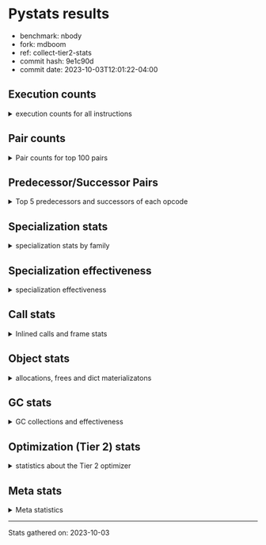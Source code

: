 
# Pystats results

- benchmark: nbody
- fork: mdboom
- ref: collect-tier2-stats
- commit hash: 9e1c90d
- commit date: 2023-10-03T12:01:22-04:00

## Execution counts

<details>
<summary> execution counts for all instructions </summary>

|Name | Count | Self | Cumulative | Miss ratio | 
|---|---:|---:|---:|---:|
| LOAD_FAST | 350,404,880 | 27.2% | 27.2% |  |
| SWAP | 170,400,000 | 13.2% | 40.4% |  |
| COPY | 160,800,000 | 12.5% | 52.8% |  |
| BINARY_OP_MULTIPLY_FLOAT | 157,206,400 | 12.2% | 65.0% |  |
| LOAD_CONST | 92,401,660 | 7.2% | 72.2% |  |
| STORE_SUBSCR_LIST_INT | 85,200,180 | 6.6% | 78.8% |  |
| BINARY_SUBSCR_LIST_INT | 80,400,000 | 6.2% | 85.0% |  |
| BINARY_OP_ADD_FLOAT | 73,203,440 | 5.7% | 90.7% |  |
| STORE_FAST | 44,404,940 | 3.4% | 94.1% |  |
| BINARY_OP_SUBTRACT_FLOAT | 37,202,460 | 2.9% | 97.0% |  |
| ENTER_EXECUTOR | 19,201,700 | 1.5% | 98.5% |  |
| BINARY_OP | 12,005,920 | 0.9% | 99.4% |  |
| LOAD_FAST_LOAD_FAST | 2,405,100 | 0.2% | 99.6% |  |
| UNPACK_SEQUENCE_TUPLE | 1,200,880 | 0.1% | 99.7% |  |
| UNPACK_SEQUENCE_LIST | 1,200,820 | 0.1% | 99.8% |  |
| FOR_ITER_LIST | 1,200,700 | 0.1% | 99.9% |  |
| GET_ITER | 1,200,480 | 0.1% | 100.0% |  |
| STORE_FAST_STORE_FAST | 1,260 | 0.0% | 100.0% |  |
| LOAD_GLOBAL_MODULE | 460 | 0.0% | 100.0% |  |
| JUMP_BACKWARD | 440 | 0.0% | 100.0% |  |
| RESUME_CHECK | 360 | 0.0% | 100.0% |  |
| CALL | 360 | 0.0% | 100.0% |  |
| PUSH_NULL | 300 | 0.0% | 100.0% |  |
| POP_TOP | 300 | 0.0% | 100.0% |  |
| RETURN_VALUE | 240 | 0.0% | 100.0% |  |
| CALL_PY_WITH_DEFAULTS | 240 | 0.0% | 100.0% |  |
| LOAD_GLOBAL | 220 | 0.0% | 100.0% |  |
| UNPACK_SEQUENCE_TWO_TUPLE | 180 | 0.0% | 100.0% |  |
| LOAD_DEREF | 180 | 0.0% | 100.0% |  |
| FOR_ITER_RANGE | 180 | 0.0% | 100.0% |  |
| LOAD_ATTR_MODULE | 160 | 0.0% | 100.0% |  |
| RETURN_CONST | 120 | 0.0% | 100.0% |  |
| LOAD_GLOBAL_BUILTIN | 120 | 0.0% | 100.0% |  |
| CALL_FUNCTION_EX | 120 | 0.0% | 100.0% |  |
| CALL_BUILTIN_CLASS | 120 | 0.0% | 100.0% |  |
| LOAD_ATTR | 80 | 0.0% | 100.0% |  |
| STORE_SUBSCR | 60 | 0.0% | 100.0% |  |
| NOP | 60 | 0.0% | 100.0% |  |
| LIST_EXTEND | 60 | 0.0% | 100.0% |  |
| COPY_FREE_VARS | 60 | 0.0% | 100.0% |  |
| CALL_INTRINSIC_1 | 60 | 0.0% | 100.0% |  |
| BUILD_LIST | 60 | 0.0% | 100.0% |  |
| BINARY_SUBSCR_DICT | 60 | 0.0% | 100.0% |  |
| UNPACK_SEQUENCE | 20 | 0.0% | 100.0% |  |
| BINARY_SUBSCR | 20 | 0.0% | 100.0% |  |


</details>

## Pair counts

<details>
<summary> Pair counts for top 100 pairs </summary>

|Pair | Count | Self | Cumulative | 
|---|---:|---:|---:|
| LOAD_FAST BINARY_OP_MULTIPLY_FLOAT | 140,402,580 | 10.9% | 10.9% |
| LOAD_FAST LOAD_FAST | 128,401,100 | 10.0% | 20.8% |
| SWAP SWAP | 85,200,000 | 6.6% | 27.4% |
| SWAP STORE_SUBSCR_LIST_INT | 85,200,000 | 6.6% | 34.0% |
| LOAD_FAST LOAD_CONST | 80,400,180 | 6.2% | 40.3% |
| LOAD_CONST COPY | 80,400,000 | 6.2% | 46.5% |
| COPY COPY | 80,400,000 | 6.2% | 52.7% |
| COPY BINARY_SUBSCR_LIST_INT | 80,400,000 | 6.2% | 59.0% |
| BINARY_SUBSCR_LIST_INT LOAD_FAST | 80,400,000 | 6.2% | 65.2% |
| BINARY_OP_MULTIPLY_FLOAT BINARY_OP_ADD_FLOAT | 73,202,840 | 5.7% | 70.9% |
| STORE_SUBSCR_LIST_INT LOAD_FAST | 67,200,000 | 5.2% | 76.1% |
| BINARY_OP_ADD_FLOAT SWAP | 49,200,000 | 3.8% | 79.9% |
| STORE_FAST LOAD_FAST | 37,200,340 | 2.9% | 82.8% |
| BINARY_OP_MULTIPLY_FLOAT BINARY_OP_SUBTRACT_FLOAT | 36,000,720 | 2.8% | 85.6% |
| BINARY_OP_SUBTRACT_FLOAT SWAP | 36,000,000 | 2.8% | 88.4% |
| BINARY_OP_MULTIPLY_FLOAT STORE_FAST | 36,000,000 | 2.8% | 91.2% |
| STORE_SUBSCR_LIST_INT ENTER_EXECUTOR | 18,000,000 | 1.4% | 92.6% |
| LOAD_CONST BINARY_OP | 12,001,420 | 0.9% | 93.5% |
| ENTER_EXECUTOR LOAD_FAST | 12,001,320 | 0.9% | 94.4% |
| BINARY_OP_ADD_FLOAT LOAD_CONST | 12,001,200 | 0.9% | 95.3% |
| BINARY_OP_MULTIPLY_FLOAT LOAD_FAST | 12,000,220 | 0.9% | 96.3% |
| BINARY_OP_ADD_FLOAT LOAD_FAST | 12,000,220 | 0.9% | 97.2% |
| BINARY_OP BINARY_OP_MULTIPLY_FLOAT | 12,000,000 | 0.9% | 98.1% |
| ENTER_EXECUTOR BINARY_OP_MULTIPLY_FLOAT | 4,800,000 | 0.4% | 98.5% |
| STORE_FAST STORE_FAST | 3,600,660 | 0.3% | 98.8% |
| STORE_FAST LOAD_FAST_LOAD_FAST | 2,401,140 | 0.2% | 99.0% |
| BINARY_OP_SUBTRACT_FLOAT STORE_FAST | 1,202,400 | 0.1% | 99.1% |
| LOAD_FAST_LOAD_FAST LOAD_FAST | 1,200,840 | 0.1% | 99.2% |
| LOAD_FAST_LOAD_FAST BINARY_OP_SUBTRACT_FLOAT | 1,200,480 | 0.1% | 99.3% |
| UNPACK_SEQUENCE_TUPLE STORE_FAST | 1,200,460 | 0.1% | 99.3% |
| STORE_FAST UNPACK_SEQUENCE_LIST | 1,200,460 | 0.1% | 99.4% |
| FOR_ITER_LIST UNPACK_SEQUENCE_TUPLE | 1,200,460 | 0.1% | 99.5% |
| LOAD_FAST GET_ITER | 1,200,420 | 0.1% | 99.6% |
| GET_ITER FOR_ITER_LIST | 1,200,360 | 0.1% | 99.7% |
| UNPACK_SEQUENCE_LIST STORE_FAST | 1,200,220 | 0.1% | 99.8% |
| ENTER_EXECUTOR ENTER_EXECUTOR | 1,200,000 | 0.1% | 99.9% |
| ENTER_EXECUTOR STORE_FAST | 1,199,940 | 0.1% | 100.0% |
| BINARY_OP BINARY_OP | 4,300 | 0.0% | 100.0% |
| LOAD_FAST_LOAD_FAST BINARY_OP_MULTIPLY_FLOAT | 3,600 | 0.0% | 100.0% |
| BINARY_OP_MULTIPLY_FLOAT LOAD_FAST_LOAD_FAST | 2,400 | 0.0% | 100.0% |
| STORE_FAST ENTER_EXECUTOR | 1,660 | 0.0% | 100.0% |
| BINARY_OP BINARY_OP_SUBTRACT_FLOAT | 1,220 | 0.0% | 100.0% |
| BINARY_OP_ADD_FLOAT LOAD_FAST_LOAD_FAST | 1,200 | 0.0% | 100.0% |
| UNPACK_SEQUENCE_LIST STORE_FAST_STORE_FAST | 600 | 0.0% | 100.0% |
| STORE_FAST_STORE_FAST STORE_FAST_STORE_FAST | 600 | 0.0% | 100.0% |
| BINARY_OP_ADD_FLOAT STORE_FAST | 600 | 0.0% | 100.0% |
| STORE_FAST_STORE_FAST STORE_FAST | 420 | 0.0% | 100.0% |
| STORE_FAST JUMP_BACKWARD | 380 | 0.0% | 100.0% |
| ENTER_EXECUTOR BINARY_OP_ADD_FLOAT | 380 | 0.0% | 100.0% |
| UNPACK_SEQUENCE_TUPLE UNPACK_SEQUENCE_LIST | 360 | 0.0% | 100.0% |
| JUMP_BACKWARD FOR_ITER_LIST | 340 | 0.0% | 100.0% |
| STORE_FAST_STORE_FAST LOAD_FAST_LOAD_FAST | 240 | 0.0% | 100.0% |
| CALL_PY_WITH_DEFAULTS RESUME_CHECK | 240 | 0.0% | 100.0% |
| BINARY_OP_MULTIPLY_FLOAT LOAD_CONST | 220 | 0.0% | 100.0% |
| BINARY_OP_ADD_FLOAT BINARY_OP_MULTIPLY_FLOAT | 220 | 0.0% | 100.0% |
| BINARY_OP BINARY_OP_ADD_FLOAT | 220 | 0.0% | 100.0% |
| UNPACK_SEQUENCE_TWO_TUPLE UNPACK_SEQUENCE_TUPLE | 180 | 0.0% | 100.0% |
| STORE_FAST UNPACK_SEQUENCE_TUPLE | 180 | 0.0% | 100.0% |
| RESUME_CHECK LOAD_FAST | 180 | 0.0% | 100.0% |
| PUSH_NULL CALL | 180 | 0.0% | 100.0% |
| LOAD_FAST_LOAD_FAST BINARY_OP | 180 | 0.0% | 100.0% |
| FOR_ITER_LIST UNPACK_SEQUENCE_TWO_TUPLE | 180 | 0.0% | 100.0% |
| BINARY_OP LOAD_FAST | 180 | 0.0% | 100.0% |
| LOAD_GLOBAL LOAD_GLOBAL_MODULE | 160 | 0.0% | 100.0% |
| LOAD_ATTR_MODULE PUSH_NULL | 160 | 0.0% | 100.0% |
| STORE_SUBSCR_LIST_INT LOAD_FAST_LOAD_FAST | 120 | 0.0% | 100.0% |
| RETURN_VALUE POP_TOP | 120 | 0.0% | 100.0% |
| RETURN_CONST POP_TOP | 120 | 0.0% | 100.0% |
| PUSH_NULL LOAD_FAST | 120 | 0.0% | 100.0% |
| LOAD_GLOBAL_BUILTIN LOAD_FAST | 120 | 0.0% | 100.0% |
| LOAD_FAST RETURN_VALUE | 120 | 0.0% | 100.0% |
| LOAD_DEREF PUSH_NULL | 120 | 0.0% | 100.0% |
| LOAD_CONST STORE_SUBSCR_LIST_INT | 120 | 0.0% | 100.0% |
| GET_ITER FOR_ITER_RANGE | 120 | 0.0% | 100.0% |
| FOR_ITER_RANGE STORE_FAST | 120 | 0.0% | 100.0% |
| LOAD_GLOBAL_MODULE LOAD_ATTR_MODULE | 100 | 0.0% | 100.0% |
| STORE_FAST LOAD_GLOBAL_MODULE | 80 | 0.0% | 100.0% |
| POP_TOP LOAD_GLOBAL_MODULE | 80 | 0.0% | 100.0% |
| LOAD_GLOBAL_MODULE CALL_PY_WITH_DEFAULTS | 80 | 0.0% | 100.0% |
| LOAD_FAST CALL_BUILTIN_CLASS | 80 | 0.0% | 100.0% |
| CALL CALL_PY_WITH_DEFAULTS | 80 | 0.0% | 100.0% |
| UNPACK_SEQUENCE_TUPLE STORE_FAST_STORE_FAST | 60 | 0.0% | 100.0% |
| STORE_SUBSCR_LIST_INT RETURN_CONST | 60 | 0.0% | 100.0% |
| STORE_SUBSCR STORE_SUBSCR_LIST_INT | 60 | 0.0% | 100.0% |
| RETURN_VALUE RETURN_VALUE | 60 | 0.0% | 100.0% |
| RESUME_CHECK LOAD_DEREF | 60 | 0.0% | 100.0% |
| POP_TOP NOP | 60 | 0.0% | 100.0% |
| POP_TOP LOAD_GLOBAL | 60 | 0.0% | 100.0% |
| POP_TOP JUMP_BACKWARD | 60 | 0.0% | 100.0% |
| NOP LOAD_DEREF | 60 | 0.0% | 100.0% |
| LOAD_GLOBAL_MODULE LOAD_FAST | 60 | 0.0% | 100.0% |
| LOAD_GLOBAL_MODULE LOAD_CONST | 60 | 0.0% | 100.0% |
| LOAD_GLOBAL_MODULE LOAD_ATTR | 60 | 0.0% | 100.0% |
| LOAD_FAST CALL_FUNCTION_EX | 60 | 0.0% | 100.0% |
| LOAD_FAST CALL | 60 | 0.0% | 100.0% |
| LOAD_FAST BUILD_LIST | 60 | 0.0% | 100.0% |
| LOAD_DEREF LIST_EXTEND | 60 | 0.0% | 100.0% |
| LOAD_CONST STORE_SUBSCR | 60 | 0.0% | 100.0% |
| LOAD_CONST LOAD_FAST | 60 | 0.0% | 100.0% |
| LOAD_ATTR LOAD_ATTR_MODULE | 60 | 0.0% | 100.0% |


</details>

## Predecessor/Successor Pairs

<details>
<summary> Top 5 predecessors and successors of each opcode </summary>

### BINARY_SUBSCR

<details>
<summary> Successors and predecessors for BINARY_SUBSCR </summary>

|Predecessors | Count | Percentage | 
|---|---:|---:|
| LOAD_FAST | 20 | 100.0% |

|Successors | Count | Percentage | 
|---|---:|---:|
| BINARY_SUBSCR_DICT | 20 | 100.0% |


</details>

### GET_ITER

<details>
<summary> Successors and predecessors for GET_ITER </summary>

|Predecessors | Count | Percentage | 
|---|---:|---:|
| LOAD_FAST | 1,200,420 | 100.0% |
| CALL_BUILTIN_CLASS | 60 | 0.0% |

|Successors | Count | Percentage | 
|---|---:|---:|
| FOR_ITER_LIST | 1,200,360 | 100.0% |
| FOR_ITER_RANGE | 120 | 0.0% |


</details>

### NOP

<details>
<summary> Successors and predecessors for NOP </summary>

|Predecessors | Count | Percentage | 
|---|---:|---:|
| POP_TOP | 60 | 100.0% |

|Successors | Count | Percentage | 
|---|---:|---:|
| LOAD_DEREF | 60 | 100.0% |


</details>

### POP_TOP

<details>
<summary> Successors and predecessors for POP_TOP </summary>

|Predecessors | Count | Percentage | 
|---|---:|---:|
| RETURN_VALUE | 120 | 40.0% |
| RETURN_CONST | 120 | 40.0% |
| CALL | 60 | 20.0% |

|Successors | Count | Percentage | 
|---|---:|---:|
| LOAD_GLOBAL_MODULE | 80 | 26.7% |
| NOP | 60 | 20.0% |
| LOAD_GLOBAL | 60 | 20.0% |
| JUMP_BACKWARD | 60 | 20.0% |
| LOAD_GLOBAL_BUILTIN | 40 | 13.3% |


</details>

### PUSH_NULL

<details>
<summary> Successors and predecessors for PUSH_NULL </summary>

|Predecessors | Count | Percentage | 
|---|---:|---:|
| LOAD_ATTR_MODULE | 160 | 53.3% |
| LOAD_DEREF | 120 | 40.0% |
| LOAD_ATTR | 20 | 6.7% |

|Successors | Count | Percentage | 
|---|---:|---:|
| CALL | 180 | 60.0% |
| LOAD_FAST | 120 | 40.0% |


</details>

### RETURN_VALUE

<details>
<summary> Successors and predecessors for RETURN_VALUE </summary>

|Predecessors | Count | Percentage | 
|---|---:|---:|
| LOAD_FAST | 120 | 50.0% |
| RETURN_VALUE | 60 | 25.0% |
| BINARY_OP_SUBTRACT_FLOAT | 60 | 25.0% |

|Successors | Count | Percentage | 
|---|---:|---:|
| POP_TOP | 120 | 50.0% |
| RETURN_VALUE | 60 | 25.0% |
| LOAD_GLOBAL | 40 | 16.7% |
| LOAD_GLOBAL_MODULE | 20 | 8.3% |


</details>

### STORE_SUBSCR

<details>
<summary> Successors and predecessors for STORE_SUBSCR </summary>

|Predecessors | Count | Percentage | 
|---|---:|---:|
| LOAD_CONST | 60 | 100.0% |

|Successors | Count | Percentage | 
|---|---:|---:|
| STORE_SUBSCR_LIST_INT | 60 | 100.0% |


</details>

### BINARY_OP

<details>
<summary> Successors and predecessors for BINARY_OP </summary>

|Predecessors | Count | Percentage | 
|---|---:|---:|
| LOAD_CONST | 12,001,420 | 100.0% |
| BINARY_OP | 4,300 | 0.0% |
| LOAD_FAST_LOAD_FAST | 180 | 0.0% |
| LOAD_FAST | 20 | 0.0% |

|Successors | Count | Percentage | 
|---|---:|---:|
| BINARY_OP_MULTIPLY_FLOAT | 12,000,000 | 100.0% |
| BINARY_OP | 4,300 | 0.0% |
| BINARY_OP_SUBTRACT_FLOAT | 1,220 | 0.0% |
| BINARY_OP_ADD_FLOAT | 220 | 0.0% |
| LOAD_FAST | 180 | 0.0% |


</details>

### BUILD_LIST

<details>
<summary> Successors and predecessors for BUILD_LIST </summary>

|Predecessors | Count | Percentage | 
|---|---:|---:|
| LOAD_FAST | 60 | 100.0% |

|Successors | Count | Percentage | 
|---|---:|---:|
| LOAD_DEREF | 60 | 100.0% |


</details>

### CALL

<details>
<summary> Successors and predecessors for CALL </summary>

|Predecessors | Count | Percentage | 
|---|---:|---:|
| PUSH_NULL | 180 | 50.0% |
| LOAD_FAST | 60 | 16.7% |
| CALL | 60 | 16.7% |
| LOAD_GLOBAL_MODULE | 40 | 11.1% |
| BINARY_SUBSCR_DICT | 20 | 5.6% |

|Successors | Count | Percentage | 
|---|---:|---:|
| CALL_PY_WITH_DEFAULTS | 80 | 22.2% |
| STORE_FAST | 60 | 16.7% |
| POP_TOP | 60 | 16.7% |
| LOAD_FAST | 60 | 16.7% |
| CALL | 60 | 16.7% |


</details>

### CALL_FUNCTION_EX

<details>
<summary> Successors and predecessors for CALL_FUNCTION_EX </summary>

|Predecessors | Count | Percentage | 
|---|---:|---:|
| LOAD_FAST | 60 | 50.0% |
| CALL_INTRINSIC_1 | 60 | 50.0% |

|Successors | Count | Percentage | 
|---|---:|---:|
| RESUME_CHECK | 60 | 50.0% |
| COPY_FREE_VARS | 60 | 50.0% |


</details>

### CALL_INTRINSIC_1

<details>
<summary> Successors and predecessors for CALL_INTRINSIC_1 </summary>

|Predecessors | Count | Percentage | 
|---|---:|---:|
| LIST_EXTEND | 60 | 100.0% |

|Successors | Count | Percentage | 
|---|---:|---:|
| CALL_FUNCTION_EX | 60 | 100.0% |


</details>

### COPY

<details>
<summary> Successors and predecessors for COPY </summary>

|Predecessors | Count | Percentage | 
|---|---:|---:|
| LOAD_CONST | 80,400,000 | 50.0% |
| COPY | 80,400,000 | 50.0% |

|Successors | Count | Percentage | 
|---|---:|---:|
| COPY | 80,400,000 | 50.0% |
| BINARY_SUBSCR_LIST_INT | 80,400,000 | 50.0% |


</details>

### COPY_FREE_VARS

<details>
<summary> Successors and predecessors for COPY_FREE_VARS </summary>

|Predecessors | Count | Percentage | 
|---|---:|---:|
| CALL_FUNCTION_EX | 60 | 100.0% |

|Successors | Count | Percentage | 
|---|---:|---:|
| RESUME_CHECK | 60 | 100.0% |


</details>

### ENTER_EXECUTOR

<details>
<summary> Successors and predecessors for ENTER_EXECUTOR </summary>

|Predecessors | Count | Percentage | 
|---|---:|---:|
| STORE_SUBSCR_LIST_INT | 18,000,000 | 93.7% |
| ENTER_EXECUTOR | 1,200,000 | 6.2% |
| STORE_FAST | 1,660 | 0.0% |
| JUMP_BACKWARD | 40 | 0.0% |

|Successors | Count | Percentage | 
|---|---:|---:|
| LOAD_FAST | 12,001,320 | 62.5% |
| BINARY_OP_MULTIPLY_FLOAT | 4,800,000 | 25.0% |
| ENTER_EXECUTOR | 1,200,000 | 6.2% |
| STORE_FAST | 1,199,940 | 6.2% |
| BINARY_OP_ADD_FLOAT | 380 | 0.0% |


</details>

### JUMP_BACKWARD

<details>
<summary> Successors and predecessors for JUMP_BACKWARD </summary>

|Predecessors | Count | Percentage | 
|---|---:|---:|
| STORE_FAST | 380 | 86.4% |
| POP_TOP | 60 | 13.6% |

|Successors | Count | Percentage | 
|---|---:|---:|
| FOR_ITER_LIST | 340 | 77.3% |
| FOR_ITER_RANGE | 60 | 13.6% |
| ENTER_EXECUTOR | 40 | 9.1% |


</details>

### LIST_EXTEND

<details>
<summary> Successors and predecessors for LIST_EXTEND </summary>

|Predecessors | Count | Percentage | 
|---|---:|---:|
| LOAD_DEREF | 60 | 100.0% |

|Successors | Count | Percentage | 
|---|---:|---:|
| CALL_INTRINSIC_1 | 60 | 100.0% |


</details>

### LOAD_ATTR

<details>
<summary> Successors and predecessors for LOAD_ATTR </summary>

|Predecessors | Count | Percentage | 
|---|---:|---:|
| LOAD_GLOBAL_MODULE | 60 | 75.0% |
| LOAD_GLOBAL | 20 | 25.0% |

|Successors | Count | Percentage | 
|---|---:|---:|
| LOAD_ATTR_MODULE | 60 | 75.0% |
| PUSH_NULL | 20 | 25.0% |


</details>

### LOAD_CONST

<details>
<summary> Successors and predecessors for LOAD_CONST </summary>

|Predecessors | Count | Percentage | 
|---|---:|---:|
| LOAD_FAST | 80,400,180 | 87.0% |
| BINARY_OP_ADD_FLOAT | 12,001,200 | 13.0% |
| BINARY_OP_MULTIPLY_FLOAT | 220 | 0.0% |
| LOAD_GLOBAL_MODULE | 60 | 0.0% |

|Successors | Count | Percentage | 
|---|---:|---:|
| COPY | 80,400,000 | 87.0% |
| BINARY_OP | 12,001,420 | 13.0% |
| STORE_SUBSCR_LIST_INT | 120 | 0.0% |
| STORE_SUBSCR | 60 | 0.0% |
| LOAD_FAST | 60 | 0.0% |


</details>

### LOAD_DEREF

<details>
<summary> Successors and predecessors for LOAD_DEREF </summary>

|Predecessors | Count | Percentage | 
|---|---:|---:|
| RESUME_CHECK | 60 | 33.3% |
| NOP | 60 | 33.3% |
| BUILD_LIST | 60 | 33.3% |

|Successors | Count | Percentage | 
|---|---:|---:|
| PUSH_NULL | 120 | 66.7% |
| LIST_EXTEND | 60 | 33.3% |


</details>

### LOAD_FAST

<details>
<summary> Successors and predecessors for LOAD_FAST </summary>

|Predecessors | Count | Percentage | 
|---|---:|---:|
| LOAD_FAST | 128,401,100 | 36.6% |
| BINARY_SUBSCR_LIST_INT | 80,400,000 | 22.9% |
| STORE_SUBSCR_LIST_INT | 67,200,000 | 19.2% |
| STORE_FAST | 37,200,340 | 10.6% |
| ENTER_EXECUTOR | 12,001,320 | 3.4% |

|Successors | Count | Percentage | 
|---|---:|---:|
| BINARY_OP_MULTIPLY_FLOAT | 140,402,580 | 40.1% |
| LOAD_FAST | 128,401,100 | 36.6% |
| LOAD_CONST | 80,400,180 | 22.9% |
| GET_ITER | 1,200,420 | 0.3% |
| RETURN_VALUE | 120 | 0.0% |


</details>

### LOAD_FAST_LOAD_FAST

<details>
<summary> Successors and predecessors for LOAD_FAST_LOAD_FAST </summary>

|Predecessors | Count | Percentage | 
|---|---:|---:|
| STORE_FAST | 2,401,140 | 99.8% |
| BINARY_OP_MULTIPLY_FLOAT | 2,400 | 0.1% |
| BINARY_OP_ADD_FLOAT | 1,200 | 0.0% |
| STORE_FAST_STORE_FAST | 240 | 0.0% |
| STORE_SUBSCR_LIST_INT | 120 | 0.0% |

|Successors | Count | Percentage | 
|---|---:|---:|
| LOAD_FAST | 1,200,840 | 49.9% |
| BINARY_OP_SUBTRACT_FLOAT | 1,200,480 | 49.9% |
| BINARY_OP_MULTIPLY_FLOAT | 3,600 | 0.1% |
| BINARY_OP | 180 | 0.0% |


</details>

### LOAD_GLOBAL

<details>
<summary> Successors and predecessors for LOAD_GLOBAL </summary>

|Predecessors | Count | Percentage | 
|---|---:|---:|
| POP_TOP | 60 | 27.3% |
| STORE_FAST | 40 | 18.2% |
| RETURN_VALUE | 40 | 18.2% |
| RESUME_CHECK | 40 | 18.2% |
| LOAD_GLOBAL_MODULE | 20 | 9.1% |

|Successors | Count | Percentage | 
|---|---:|---:|
| LOAD_GLOBAL_MODULE | 160 | 72.7% |
| LOAD_GLOBAL_BUILTIN | 40 | 18.2% |
| LOAD_ATTR | 20 | 9.1% |


</details>

### RETURN_CONST

<details>
<summary> Successors and predecessors for RETURN_CONST </summary>

|Predecessors | Count | Percentage | 
|---|---:|---:|
| STORE_SUBSCR_LIST_INT | 60 | 50.0% |
| ENTER_EXECUTOR | 60 | 50.0% |

|Successors | Count | Percentage | 
|---|---:|---:|
| POP_TOP | 120 | 100.0% |


</details>

### STORE_FAST

<details>
<summary> Successors and predecessors for STORE_FAST </summary>

|Predecessors | Count | Percentage | 
|---|---:|---:|
| BINARY_OP_MULTIPLY_FLOAT | 36,000,000 | 81.1% |
| STORE_FAST | 3,600,660 | 8.1% |
| BINARY_OP_SUBTRACT_FLOAT | 1,202,400 | 2.7% |
| UNPACK_SEQUENCE_TUPLE | 1,200,460 | 2.7% |
| UNPACK_SEQUENCE_LIST | 1,200,220 | 2.7% |

|Successors | Count | Percentage | 
|---|---:|---:|
| LOAD_FAST | 37,200,340 | 83.8% |
| STORE_FAST | 3,600,660 | 8.1% |
| LOAD_FAST_LOAD_FAST | 2,401,140 | 5.4% |
| UNPACK_SEQUENCE_LIST | 1,200,460 | 2.7% |
| ENTER_EXECUTOR | 1,660 | 0.0% |


</details>

### STORE_FAST_STORE_FAST

<details>
<summary> Successors and predecessors for STORE_FAST_STORE_FAST </summary>

|Predecessors | Count | Percentage | 
|---|---:|---:|
| UNPACK_SEQUENCE_LIST | 600 | 47.6% |
| STORE_FAST_STORE_FAST | 600 | 47.6% |
| UNPACK_SEQUENCE_TUPLE | 60 | 4.8% |

|Successors | Count | Percentage | 
|---|---:|---:|
| STORE_FAST_STORE_FAST | 600 | 47.6% |
| STORE_FAST | 420 | 33.3% |
| LOAD_FAST_LOAD_FAST | 240 | 19.0% |


</details>

### SWAP

<details>
<summary> Successors and predecessors for SWAP </summary>

|Predecessors | Count | Percentage | 
|---|---:|---:|
| SWAP | 85,200,000 | 50.0% |
| BINARY_OP_ADD_FLOAT | 49,200,000 | 28.9% |
| BINARY_OP_SUBTRACT_FLOAT | 36,000,000 | 21.1% |

|Successors | Count | Percentage | 
|---|---:|---:|
| SWAP | 85,200,000 | 50.0% |
| STORE_SUBSCR_LIST_INT | 85,200,000 | 50.0% |


</details>

### UNPACK_SEQUENCE

<details>
<summary> Successors and predecessors for UNPACK_SEQUENCE </summary>

|Predecessors | Count | Percentage | 
|---|---:|---:|
| LOAD_FAST | 20 | 100.0% |

|Successors | Count | Percentage | 
|---|---:|---:|
| UNPACK_SEQUENCE_TUPLE | 20 | 100.0% |


</details>

### BINARY_OP_ADD_FLOAT

<details>
<summary> Successors and predecessors for BINARY_OP_ADD_FLOAT </summary>

|Predecessors | Count | Percentage | 
|---|---:|---:|
| BINARY_OP_MULTIPLY_FLOAT | 73,202,840 | 100.0% |
| ENTER_EXECUTOR | 380 | 0.0% |
| BINARY_OP | 220 | 0.0% |

|Successors | Count | Percentage | 
|---|---:|---:|
| SWAP | 49,200,000 | 67.2% |
| LOAD_CONST | 12,001,200 | 16.4% |
| LOAD_FAST | 12,000,220 | 16.4% |
| LOAD_FAST_LOAD_FAST | 1,200 | 0.0% |
| STORE_FAST | 600 | 0.0% |


</details>

### BINARY_OP_MULTIPLY_FLOAT

<details>
<summary> Successors and predecessors for BINARY_OP_MULTIPLY_FLOAT </summary>

|Predecessors | Count | Percentage | 
|---|---:|---:|
| LOAD_FAST | 140,402,580 | 89.3% |
| BINARY_OP | 12,000,000 | 7.6% |
| ENTER_EXECUTOR | 4,800,000 | 3.1% |
| LOAD_FAST_LOAD_FAST | 3,600 | 0.0% |
| BINARY_OP_ADD_FLOAT | 220 | 0.0% |

|Successors | Count | Percentage | 
|---|---:|---:|
| BINARY_OP_ADD_FLOAT | 73,202,840 | 46.6% |
| BINARY_OP_SUBTRACT_FLOAT | 36,000,720 | 22.9% |
| STORE_FAST | 36,000,000 | 22.9% |
| LOAD_FAST | 12,000,220 | 7.6% |
| LOAD_FAST_LOAD_FAST | 2,400 | 0.0% |


</details>

### BINARY_OP_SUBTRACT_FLOAT

<details>
<summary> Successors and predecessors for BINARY_OP_SUBTRACT_FLOAT </summary>

|Predecessors | Count | Percentage | 
|---|---:|---:|
| BINARY_OP_MULTIPLY_FLOAT | 36,000,720 | 96.8% |
| LOAD_FAST_LOAD_FAST | 1,200,480 | 3.2% |
| BINARY_OP | 1,220 | 0.0% |
| LOAD_FAST | 40 | 0.0% |

|Successors | Count | Percentage | 
|---|---:|---:|
| SWAP | 36,000,000 | 96.8% |
| STORE_FAST | 1,202,400 | 3.2% |
| RETURN_VALUE | 60 | 0.0% |


</details>

### BINARY_SUBSCR_DICT

<details>
<summary> Successors and predecessors for BINARY_SUBSCR_DICT </summary>

|Predecessors | Count | Percentage | 
|---|---:|---:|
| LOAD_FAST | 40 | 66.7% |
| BINARY_SUBSCR | 20 | 33.3% |

|Successors | Count | Percentage | 
|---|---:|---:|
| CALL_PY_WITH_DEFAULTS | 40 | 66.7% |
| CALL | 20 | 33.3% |


</details>

### BINARY_SUBSCR_LIST_INT

<details>
<summary> Successors and predecessors for BINARY_SUBSCR_LIST_INT </summary>

|Predecessors | Count | Percentage | 
|---|---:|---:|
| COPY | 80,400,000 | 100.0% |

|Successors | Count | Percentage | 
|---|---:|---:|
| LOAD_FAST | 80,400,000 | 100.0% |


</details>

### CALL_BUILTIN_CLASS

<details>
<summary> Successors and predecessors for CALL_BUILTIN_CLASS </summary>

|Predecessors | Count | Percentage | 
|---|---:|---:|
| LOAD_FAST | 80 | 66.7% |
| CALL | 40 | 33.3% |

|Successors | Count | Percentage | 
|---|---:|---:|
| STORE_FAST | 60 | 50.0% |
| GET_ITER | 60 | 50.0% |


</details>

### CALL_PY_WITH_DEFAULTS

<details>
<summary> Successors and predecessors for CALL_PY_WITH_DEFAULTS </summary>

|Predecessors | Count | Percentage | 
|---|---:|---:|
| LOAD_GLOBAL_MODULE | 80 | 33.3% |
| CALL | 80 | 33.3% |
| LOAD_FAST | 40 | 16.7% |
| BINARY_SUBSCR_DICT | 40 | 16.7% |

|Successors | Count | Percentage | 
|---|---:|---:|
| RESUME_CHECK | 240 | 100.0% |


</details>

### FOR_ITER_LIST

<details>
<summary> Successors and predecessors for FOR_ITER_LIST </summary>

|Predecessors | Count | Percentage | 
|---|---:|---:|
| GET_ITER | 1,200,360 | 100.0% |
| JUMP_BACKWARD | 340 | 0.0% |

|Successors | Count | Percentage | 
|---|---:|---:|
| UNPACK_SEQUENCE_TUPLE | 1,200,460 | 100.0% |
| UNPACK_SEQUENCE_TWO_TUPLE | 180 | 0.0% |
| LOAD_FAST | 60 | 0.0% |


</details>

### FOR_ITER_RANGE

<details>
<summary> Successors and predecessors for FOR_ITER_RANGE </summary>

|Predecessors | Count | Percentage | 
|---|---:|---:|
| GET_ITER | 120 | 66.7% |
| JUMP_BACKWARD | 60 | 33.3% |

|Successors | Count | Percentage | 
|---|---:|---:|
| STORE_FAST | 120 | 66.7% |
| LOAD_GLOBAL_MODULE | 40 | 22.2% |
| LOAD_GLOBAL | 20 | 11.1% |


</details>

### LOAD_ATTR_MODULE

<details>
<summary> Successors and predecessors for LOAD_ATTR_MODULE </summary>

|Predecessors | Count | Percentage | 
|---|---:|---:|
| LOAD_GLOBAL_MODULE | 100 | 62.5% |
| LOAD_ATTR | 60 | 37.5% |

|Successors | Count | Percentage | 
|---|---:|---:|
| PUSH_NULL | 160 | 100.0% |


</details>

### LOAD_GLOBAL_BUILTIN

<details>
<summary> Successors and predecessors for LOAD_GLOBAL_BUILTIN </summary>

|Predecessors | Count | Percentage | 
|---|---:|---:|
| RESUME_CHECK | 40 | 33.3% |
| POP_TOP | 40 | 33.3% |
| LOAD_GLOBAL | 40 | 33.3% |

|Successors | Count | Percentage | 
|---|---:|---:|
| LOAD_FAST | 120 | 100.0% |


</details>

### LOAD_GLOBAL_MODULE

<details>
<summary> Successors and predecessors for LOAD_GLOBAL_MODULE </summary>

|Predecessors | Count | Percentage | 
|---|---:|---:|
| LOAD_GLOBAL | 160 | 34.8% |
| STORE_FAST | 80 | 17.4% |
| POP_TOP | 80 | 17.4% |
| RESUME_CHECK | 40 | 8.7% |
| LOAD_GLOBAL_MODULE | 40 | 8.7% |

|Successors | Count | Percentage | 
|---|---:|---:|
| LOAD_ATTR_MODULE | 100 | 21.7% |
| CALL_PY_WITH_DEFAULTS | 80 | 17.4% |
| LOAD_FAST | 60 | 13.0% |
| LOAD_CONST | 60 | 13.0% |
| LOAD_ATTR | 60 | 13.0% |


</details>

### RESUME_CHECK

<details>
<summary> Successors and predecessors for RESUME_CHECK </summary>

|Predecessors | Count | Percentage | 
|---|---:|---:|
| CALL_PY_WITH_DEFAULTS | 240 | 66.7% |
| COPY_FREE_VARS | 60 | 16.7% |
| CALL_FUNCTION_EX | 60 | 16.7% |

|Successors | Count | Percentage | 
|---|---:|---:|
| LOAD_FAST | 180 | 50.0% |
| LOAD_DEREF | 60 | 16.7% |
| LOAD_GLOBAL_MODULE | 40 | 11.1% |
| LOAD_GLOBAL_BUILTIN | 40 | 11.1% |
| LOAD_GLOBAL | 40 | 11.1% |


</details>

### STORE_SUBSCR_LIST_INT

<details>
<summary> Successors and predecessors for STORE_SUBSCR_LIST_INT </summary>

|Predecessors | Count | Percentage | 
|---|---:|---:|
| SWAP | 85,200,000 | 100.0% |
| LOAD_CONST | 120 | 0.0% |
| STORE_SUBSCR | 60 | 0.0% |

|Successors | Count | Percentage | 
|---|---:|---:|
| LOAD_FAST | 67,200,000 | 78.9% |
| ENTER_EXECUTOR | 18,000,000 | 21.1% |
| LOAD_FAST_LOAD_FAST | 120 | 0.0% |
| RETURN_CONST | 60 | 0.0% |


</details>

### UNPACK_SEQUENCE_LIST

<details>
<summary> Successors and predecessors for UNPACK_SEQUENCE_LIST </summary>

|Predecessors | Count | Percentage | 
|---|---:|---:|
| STORE_FAST | 1,200,460 | 100.0% |
| UNPACK_SEQUENCE_TUPLE | 360 | 0.0% |

|Successors | Count | Percentage | 
|---|---:|---:|
| STORE_FAST | 1,200,220 | 100.0% |
| STORE_FAST_STORE_FAST | 600 | 0.0% |


</details>

### UNPACK_SEQUENCE_TUPLE

<details>
<summary> Successors and predecessors for UNPACK_SEQUENCE_TUPLE </summary>

|Predecessors | Count | Percentage | 
|---|---:|---:|
| FOR_ITER_LIST | 1,200,460 | 100.0% |
| UNPACK_SEQUENCE_TWO_TUPLE | 180 | 0.0% |
| STORE_FAST | 180 | 0.0% |
| LOAD_FAST | 40 | 0.0% |
| UNPACK_SEQUENCE | 20 | 0.0% |

|Successors | Count | Percentage | 
|---|---:|---:|
| STORE_FAST | 1,200,460 | 100.0% |
| UNPACK_SEQUENCE_LIST | 360 | 0.0% |
| STORE_FAST_STORE_FAST | 60 | 0.0% |


</details>

### UNPACK_SEQUENCE_TWO_TUPLE

<details>
<summary> Successors and predecessors for UNPACK_SEQUENCE_TWO_TUPLE </summary>

|Predecessors | Count | Percentage | 
|---|---:|---:|
| FOR_ITER_LIST | 180 | 100.0% |

|Successors | Count | Percentage | 
|---|---:|---:|
| UNPACK_SEQUENCE_TUPLE | 180 | 100.0% |


</details>


</details>

## Specialization stats

<details>
<summary> specialization stats by family </summary>

### BINARY_SUBSCR

<details>
<summary> specialization stats for BINARY_SUBSCR family </summary>

|Kind | Count | Ratio | 
|---|---|---|
|          hit |     80400060 | 100.0% |

#### Specialization attempts

| | Count | Ratio | 
|---|---:|---:|
| Success | 20 | 100.0% |
| Failure | 0 | 0.0% |

|Failure kind | Count | Ratio | 
|---|---:|---:|


</details>

### STORE_SUBSCR

<details>
<summary> specialization stats for STORE_SUBSCR family </summary>

|Kind | Count | Ratio | 
|---|---|---|
|          hit |     85200180 | 100.0% |

#### Specialization attempts

| | Count | Ratio | 
|---|---:|---:|
| Success | 60 | 100.0% |
| Failure | 0 | 0.0% |

|Failure kind | Count | Ratio | 
|---|---:|---:|


</details>

### BINARY_OP

<details>
<summary> specialization stats for BINARY_OP family </summary>

|Kind | Count | Ratio | 
|---|---|---|
| specialization.deferred |     12002800 | 4.3% |
|          hit |    267612300 | 95.7% |

#### Specialization attempts

| | Count | Ratio | 
|---|---:|---:|
| Success | 20 | 0.6% |
| Failure | 3,100 | 99.4% |

|Failure kind | Count | Ratio | 
|---|---:|---:|
| power | 2,980 | 96.1% |
| true divide float | 120 | 3.9% |


</details>

### CALL

<details>
<summary> specialization stats for CALL family </summary>

|Kind | Count | Ratio | 
|---|---|---|
| specialization.deferred |          180 | 25.0% |
|          hit |          360 | 50.0% |

#### Specialization attempts

| | Count | Ratio | 
|---|---:|---:|
| Success | 120 | 66.7% |
| Failure | 60 | 33.3% |

|Failure kind | Count | Ratio | 
|---|---:|---:|
| cfunc noargs | 60 | 100.0% |


</details>

### FOR_ITER

<details>
<summary> specialization stats for FOR_ITER family </summary>

|Kind | Count | Ratio | 
|---|---|---|
|          hit |      1200880 | 100.0% |


</details>

### JUMP_BACKWARD

<details>
<summary> specialization stats for JUMP_BACKWARD family </summary>

|Kind | Count | Ratio | 
|---|---|---|


</details>

### LOAD_ATTR

<details>
<summary> specialization stats for LOAD_ATTR family </summary>

|Kind | Count | Ratio | 
|---|---|---|
| specialization.deferred |           20 | 8.3% |
|          hit |          160 | 66.7% |

#### Specialization attempts

| | Count | Ratio | 
|---|---:|---:|
| Success | 60 | 100.0% |
| Failure | 0 | 0.0% |

|Failure kind | Count | Ratio | 
|---|---:|---:|


</details>

### LOAD_GLOBAL

<details>
<summary> specialization stats for LOAD_GLOBAL family </summary>

|Kind | Count | Ratio | 
|---|---|---|
| specialization.deferred |           20 | 2.5% |
|          hit |          580 | 72.5% |

#### Specialization attempts

| | Count | Ratio | 
|---|---:|---:|
| Success | 200 | 100.0% |
| Failure | 0 | 0.0% |

|Failure kind | Count | Ratio | 
|---|---:|---:|


</details>

### UNPACK_SEQUENCE

<details>
<summary> specialization stats for UNPACK_SEQUENCE family </summary>

|Kind | Count | Ratio | 
|---|---|---|
|          hit |      2401880 | 100.0% |

#### Specialization attempts

| | Count | Ratio | 
|---|---:|---:|
| Success | 20 | 100.0% |
| Failure | 0 | 0.0% |

|Failure kind | Count | Ratio | 
|---|---:|---:|


</details>


</details>

## Specialization effectiveness

<details>
<summary> specialization effectiveness </summary>

|Instructions | Count | Ratio | 
|---|---:|---:|
| Basic | 841,221,580 | 65.2% |
| Not specialized | 12,007,120 | 0.9% |
| Specialized | 436,816,760 | 33.9% |

### Deferred by instruction

<details>
<summary> deferred by instruction </summary>

|Name | Count | Ratio | 
|---|---:|---:|
| BINARY_OP | 12,002,800 | 100.0% |
| CALL | 180 | 0.0% |
| LOAD_GLOBAL | 20 | 0.0% |
| LOAD_ATTR | 20 | 0.0% |
| UNPACK_SEQUENCE_TWO_TUPLE | 0 | 0.0% |
| UNPACK_SEQUENCE_TUPLE | 0 | 0.0% |
| UNPACK_SEQUENCE_LIST | 0 | 0.0% |
| UNPACK_SEQUENCE | 0 | 0.0% |
| TO_BOOL | 0 | 0.0% |
| SWAP | 0 | 0.0% |


</details>


</details>

## Call stats

<details>
<summary> Inlined calls and frame stats </summary>

| | Count | Ratio | 
|---|---:|---:|
| Calls to PyEval_EvalDefault | 0 | 0.0% |
| Calls to Python functions inlined | 360 | 100.0% |
| Calls via PyEval_EvalFrame (total) | 0 | 0.0% |
| Calls via PyEval_EvalFrame (vector) | 0 | 0.0% |
| Calls via PyEval_EvalFrame (generator) | 0 | 0.0% |
| Calls via PyEval_EvalFrame (legacy) | 0 | 0.0% |
| Calls via PyEval_EvalFrame (function vectorcall) | 0 | 0.0% |
| Calls via PyEval_EvalFrame (build class) | 0 | 0.0% |
| Calls via PyEval_EvalFrame (slot) | 0 | 0.0% |
| Calls via PyEval_EvalFrame (function ex) | 120 | 33.3% |
| Calls via PyEval_EvalFrame (api) | 0 | 0.0% |
| Calls via PyEval_EvalFrame (method) | 0 | 0.0% |
| Frames pushed | 360 | 100.0% |
| Frame objects created | 0 | 0.0% |


</details>

## Object stats

<details>
<summary> allocations, frees and dict materializatons </summary>

| | Count | Ratio | 
|---|---:|---:|
| Allocations from freelist | 198,014,440 | 98.2% |
| Frees to freelist | 198,014,460 |  |
| Allocations | 3,585,360 | 1.8% |
| Allocations to 512 bytes | 3,585,320 | 1.8% |
| Allocations to 4 kbytes | 40 | 0.0% |
| Allocations over 4 kbytes | 0 | 0.0% |
| Frees | 3,585,240 |  |
| New values | 0 |  |
| Interpreter increfs | 555,626,380 | 60.9% |
| Interpreter decrefs | 736,837,560 | 66.2% |
| Increfs | 356,431,300 | 39.1% |
| Decrefs | 376,819,760 | 33.8% |
| Materialize dict (on request) | 0 |  |
| Materialize dict (new key) | 0 |  |
| Materialize dict (too big) | 0 |  |
| Materialize dict (str subclass) | 0 |  |
| Dematerialize dict | 0 |  |
| Method cache hits | 19 |  |
| Method cache misses | 1 |  |
| Method cache collisions | 1 |  |
| Method cache dunder hits | 0 |  |
| Method cache dunder misses | 0 |  |


</details>

## GC stats

<details>
<summary> GC collections and effectiveness </summary>

|Generation | Collections | Objects collected | Object visits | 
|---:|---:|---:|---:|
| 0 | 0 | 0 | 0 |
| 1 | 0 | 0 | 0 |
| 2 | 0 | 0 | 0 |


</details>

## Optimization (Tier 2) stats

<details>
<summary> statistics about the Tier 2 optimizer </summary>

### Overall stats

<details>
<summary> overall stats </summary>

| | Count | Ratio | 
|---|---:|---:|
| Optimization attempts | 40 |  |
| Traces created | 40 | 100.0% |
| Traces executed | 19,201,700 |  |
| Uops executed | 782,469,900 | 40 |
| Trace stack overflow | 0 |  |
| Trace stack underflow | 0 |  |
| Trace too long | 20 |  |
| Inner loop found | 0 |  |
| Recursive call | 0 |  |


</details>

**Trace length histogram**

|Range | Count | Ratio | 
|---|---:|---:|
| <= 1 | 0 | 0.0% |
| <= 2 | 0 | 0.0% |
| <= 4 | 0 | 0.0% |
| <= 8 | 0 | 0.0% |
| <= 16 | 0 | 0.0% |
| <= 32 | 0 | 0.0% |
| <= 64 | 40 | 100.0% |

**Optimized trace length histogram**

|Range | Count | Ratio | 
|---|---:|---:|
| <= 1 | 0 | 0.0% |
| <= 2 | 0 | 0.0% |
| <= 4 | 0 | 0.0% |
| <= 8 | 0 | 0.0% |
| <= 16 | 0 | 0.0% |
| <= 32 | 0 | 0.0% |
| <= 64 | 40 | 100.0% |

**Trace run length histogram**

|Range | Count | Ratio | 
|---|---:|---:|
| <= 1 | 0 | 0.0% |
| <= 2 | 0 | 0.0% |
| <= 4 | 0 | 0.0% |
| <= 8 | 2,400,280 | 12.5% |
| <= 16 | 0 | 0.0% |
| <= 32 | 0 | 0.0% |
| <= 64 | 16,801,400 | 87.5% |
| <= 128 | 0 | 0.0% |
| <= 256 | 20 | 0.0% |

### Uop stats

<details>
<summary> uop stats </summary>

|Uop | Count | Self | Cumulative | 
|---|---:|---:|---:|
| STORE_FAST | 178,815,700 | 22.9% | 22.9% |
| _SET_IP | 169,215,520 | 21.6% | 44.5% |
| LOAD_FAST | 121,211,920 | 15.5% | 60.0% |
| _GUARD_BOTH_FLOAT | 44,405,760 | 5.7% | 65.6% |
| _BINARY_OP_SUBTRACT_FLOAT | 34,803,300 | 4.4% | 70.1% |
| UNPACK_SEQUENCE_TUPLE | 28,802,480 | 3.7% | 73.8% |
| UNPACK_SEQUENCE_LIST | 28,802,480 | 3.7% | 77.5% |
| _POP_JUMP_IF_TRUE | 20,401,700 | 2.6% | 80.1% |
| _ITER_CHECK_LIST | 19,201,700 | 2.5% | 82.5% |
| _IS_ITER_EXHAUSTED_LIST | 19,201,700 | 2.5% | 85.0% |
| _EXIT_TRACE | 19,201,700 | 2.5% | 87.4% |
| COPY | 19,200,000 | 2.5% | 89.9% |
| _ITER_NEXT_LIST | 16,801,460 | 2.1% | 92.0% |
| UNPACK_SEQUENCE_TWO_TUPLE | 12,001,020 | 1.5% | 93.6% |
| LOAD_CONST | 9,600,380 | 1.2% | 94.8% |
| SWAP | 9,600,000 | 1.2% | 96.0% |
| BINARY_SUBSCR_LIST_INT | 9,600,000 | 1.2% | 97.2% |
| _BINARY_OP_MULTIPLY_FLOAT | 4,801,700 | 0.6% | 97.9% |
| _BINARY_OP_ADD_FLOAT | 4,800,760 | 0.6% | 98.5% |
| STORE_SUBSCR_LIST_INT | 4,800,000 | 0.6% | 99.1% |
| POP_TOP | 2,400,300 | 0.3% | 99.4% |
| _ITER_CHECK_RANGE | 1,200,000 | 0.2% | 99.5% |
| _IS_ITER_EXHAUSTED_RANGE | 1,200,000 | 0.2% | 99.7% |
| _ITER_NEXT_RANGE | 1,199,940 | 0.2% | 99.8% |
| GET_ITER | 1,199,940 | 0.2% | 100.0% |
| BINARY_OP | 380 | 0.0% | 100.0% |
| _JUMP_TO_TOP | 60 | 0.0% | 100.0% |


</details>

### Unsupported opcodes

<details>
<summary> unsupported opcodes </summary>

|Opcode | Count | 
|---|---|


</details>


</details>

## Meta stats

<details>
<summary> Meta statistics </summary>

| | Count | 
|---|---:|
| Number of data files | 20 |


</details>

---
Stats gathered on: 2023-10-03
